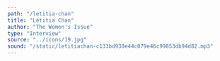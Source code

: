 ```yaml
---
path: "/letitia-chan"
title: "Letitia Chan"
author: "The Women's Issue"
type: "Interview"
source: "../icons/19.jpg" 
sound: "/static/letitiachan-c133bd930e44c079e46c99853db94d82.mp3"
---
```

